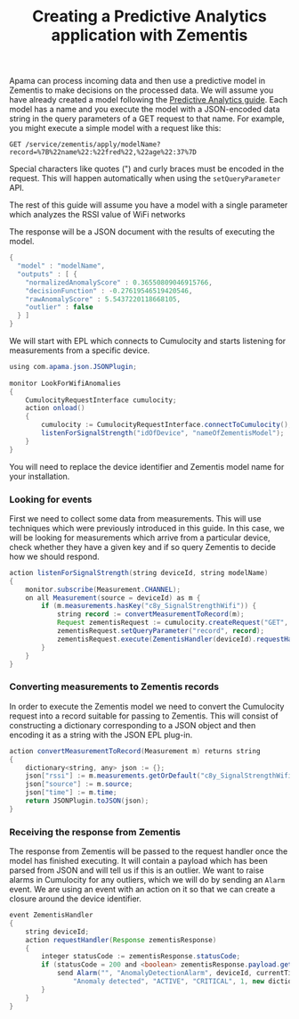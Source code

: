 ﻿---
weight: 50
title: Creating a Predictive Analytics application with Zementis
layout: redirect
---

Apama can process incoming data and then use a predictive model in Zementis to make decisions on the processed data. We will assume you have already created a model following the [Predictive Analytics guide](/guides/predictive-analytics). Each model has a name and you execute the model with a JSON-encoded data string in the query parameters of a GET request to that name. For example, you might execute a simple model with a request like this:

```http
GET /service/zementis/apply/modelName?record=%7B%22name%22:%22fred%22,%22age%22:37%7D
```

Special characters like quotes (") and curly braces must be encoded in the request. This will happen automatically when using the `setQueryParameter` API.

The rest of this guide will assume you have a model with a single parameter which analyzes the RSSI value of WiFi networks

The response will be a JSON document with the results of executing the model.

```java
{
  "model" : "modelName",
  "outputs" : [ {
    "normalizedAnomalyScore" : 0.36550809046915766,
    "decisionFunction" : -0.27619546519420546,
    "rawAnomalyScore" : 5.5437220118668105,
    "outlier" : false
  } ]
}
```

We will start with EPL which connects to Cumulocity and starts listening for measurements from a specific device.

```java
using com.apama.json.JSONPlugin;
 
monitor LookForWifiAnomalies
{
    CumulocityRequestInterface cumulocity;
    action onload()
    {
        cumulocity := CumulocityRequestInterface.connectToCumulocity();
        listenForSignalStrength("idOfDevice", "nameOfZementisModel");
    }
}
```

You will need to replace the device identifier and Zementis model name for your installation.

### Looking for events

First we need to collect some data from measurements. This will use techniques which were previously introduced in this guide. In this case, we will be looking for measurements which arrive from a particular device, check whether they have a given key and if so query Zementis to decide how we should respond.

```java
action listenForSignalStrength(string deviceId, string modelName)
{
    monitor.subscribe(Measurement.CHANNEL);
    on all Measurement(source = deviceId) as m {
        if (m.measurements.hasKey("c8y_SignalStrengthWifi")) {
            string record := convertMeasurementToRecord(m);
            Request zementisRequest := cumulocity.createRequest("GET", "/service/zementis/apply/"+modelName, any());
            zementisRequest.setQueryParameter("record", record);
            zementisRequest.execute(ZementisHandler(deviceId).requestHandler);
        }
    }
}
```

### Converting measurements to Zementis records

In order to execute the Zementis model we need to convert the Cumulocity request into a record suitable for passing to Zementis. This will consist of constructing a dictionary corresponding to a JSON object and then encoding it as a string with the JSON EPL plug-in.

```java
action convertMeasurementToRecord(Measurement m) returns string
{
    dictionary<string, any> json := {};
    json["rssi"] := m.measurements.getOrDefault("c8y_SignalStrengthWifi").getOrDefault("rssi").value;
    json["source"] := m.source;
    json["time"] := m.time;
    return JSONPlugin.toJSON(json);
}
```

### Receiving the response from Zementis

The response from Zementis will be passed to the request handler once the model has finished executing. It will contain a payload which has been parsed from JSON and will tell us if this is an outlier. We want to raise alarms in Cumulocity for any outliers, which we will do by sending an `Alarm` event. We are using an event with an action on it so that we can create a closure around the device identifier.

```java
event ZementisHandler
{
    string deviceId;
    action requestHandler(Response zementisResponse)
    {
        integer statusCode := zementisResponse.statusCode;
        if (statusCode = 200 and <boolean> zementisResponse.payload.getSequence("outputs")[0].getEntry("outlier") = true) {
            send Alarm("", "AnomalyDetectionAlarm", deviceId, currentTime,
                "Anomaly detected", "ACTIVE", "CRITICAL", 1, new dictionary<string, any>) to Alarm.CHANNEL;
        }
    }
}
```

